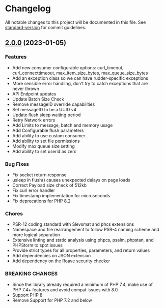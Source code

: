 # Changelog

All notable changes to this project will be documented in this file. See [standard-version](https://github.com/conventional-changelog/standard-version) for commit guidelines.

## [2.0.0](https://github.com/rudderlabs/rudder-sdk-js/compare/v2.0.0...v1.0.1) (2023-01-05)


### Features

* Add new consumer configurable options: curl_timeout, curl_connecttimeout, max_item_size_bytes, max_queue_size_bytes
* Add an exception class so we can have rudder-specific exceptions
* More sensible error handling, don't try to catch exceptions that are never thrown
* API Endpoint updates
* Update Batch Size Check
* Remove messageID override capabilities
* Set messageID to be a UUID v4
* Update flush sleep waiting period
* Retry Network errors
* Add Limits to message, batch and memory usage
* Add Configurable flush parameters
* Add ability to use custom consumer
* Add ability to set file permissions
* Modify max queue size setting
* Add ability to set userid as zero

### Bug Fixes

* Fix socket return response
* usleep in flush() causes unexpected delays on page loads
* Correct Payload size check of 512kb
* Fix curl error handler
* Fix timestamp implementation for microseconds
* Fix deprecations for PHP 8.2

### Chores

* PSR-12 coding standard with Slevomat and phcs extensions
* Namespace and file rearrangement to follow PSR-4 naming scheme and more logical separation
* Extensive linting and static analysis using phpcs, psalm, phpstan, and PHPStorm to spot issues
* Provide strict types for all properties, parameters, and return values
* Add dependencies on JSON extension
* Add dependency on the Roave security checker

### BREAKING CHANGES

* Since the library already required a minimum of PHP 7.4, make use of PHP 7.4+ features and avoid compat issues with 8.0
* Support PHP 8
* Remove Support for PHP 7.2 and below
